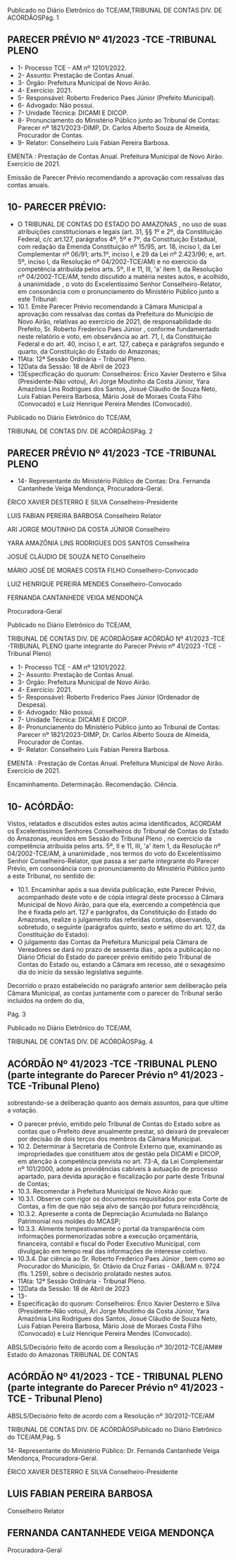 Publicado  no  Diário  Eletrônico do TCE/AM,TRIBUNAL DE CONTAS DIV. DE ACÓRDÃOSPág. 1

## PARECER PRÉVIO Nº 41/2023 -TCE -TRIBUNAL PLENO

- 1- Processo TCE - AM nº 12101/2022.
- 2- Assunto: Prestação de Contas Anual.
- 3- Órgão: Prefeitura Municipal de Novo Airão.
- 4- Exercício: 2021.
- 5- Responsável: Roberto Frederico Paes Júnior (Prefeito Municipal).
- 6- Advogado: Não possui.
- 7- Unidade Técnica: DICAMI E DICOP.
- 8- Pronunciamento  do  Ministério  Público  junto  ao  Tribunal  de  Contas: Parecer  nº 1821/2023-DIMP, Dr. Carlos Alberto Souza de Almeida, Procurador de Contas.
- 9- Relator: Conselheiro Luis Fabian Pereira Barbosa.

EMENTA :  Prestação  de  Contas  Anual.    Prefeitura Municipal de Novo Airão.  Exercício de 2021.

Emissão de Parecer Prévio recomendando a aprovação com ressalvas das contas anuais.

## 10-  PARECER PRÉVIO:

- O  TRIBUNAL  DE  CONTAS  DO  ESTADO  DO  AMAZONAS ,  no  uso  de  suas atribuições  constitucionais  e  legais  (art.  31,  §§  1º  e  2º,  da  Constituição  Federal,  c/c art.127,  parágrafos  4º,  5º  e  7º,  da  Constituição  Estadual,  com  redação  da  Emenda Constituição nº 15/95, art. 18, inciso I, da Lei Complementar nº 06/91; arts.1º, inciso I, e 29  da  Lei  nº  2.423/96;  e,  art.  5º,  inciso  I,  da  Resolução  nº  04/2002-TCE/AM)  e  no exercício da competência atribuída pelos arts. 5º, II e 11, III, 'a' item 1, da Resolução nº 04/2002-TCE/AM, tendo discutido a matéria nestes autos, e acolhido, à unanimidade , o voto do Excelentíssimo Senhor Conselheiro-Relator, em consonância com o pronunciamento do Ministério Público junto a este Tribunal:
- 10.1. Emite Parecer Prévio recomendando à Câmara Municipal a aprovação com  ressalvas das contas da Prefeitura do Município de Novo Airão,  relativas  ao exercício  de 2021,  de  responsabilidade  do Prefeito, Sr. Roberto Frederico Paes Júnior , conforme fundamentado neste  relatório  e  voto,  em  observância  ao  art.  71,  I,  da  Constituição Federal e do art. 40, inciso I, e art. 127, cabeça e parágrafos segundo e quarto, da Constituição do Estado do Amazonas;
- 11Ata: 12ª Sessão Ordinária - Tribunal Pleno.
- 12Data da Sessão: 18 de Abril de 2023
- 13Especificação do quorum: Conselheiros: Érico Xavier Desterro e Silva (Presidente-Não  votou),  Ari  Jorge  Moutinho  da  Costa  Júnior,  Yara  Amazônia  Lins Rodrigues  dos  Santos,  Josué  Cláudio  de  Souza  Neto,  Luis  Fabian  Pereira  Barbosa, Mário  José  de  Moraes  Costa  Filho  (Convocado)  e  Luiz  Henrique  Pereira  Mendes (Convocado).

Publicado  no  Diário  Eletrônico do TCE/AM,

TRIBUNAL DE CONTAS DIV. DE ACÓRDÃOSPág. 2

## PARECER PRÉVIO Nº 41/2023 -TCE -TRIBUNAL PLENO

- 14-  Representante do Ministério Público de Contas: Dra. Fernanda Cantanhede Veiga Mendonça, Procuradora-Geral.

ÉRICO XAVIER DESTERRO E SILVA Conselheiro-Presidente

LUIS FABIAN PEREIRA BARBOSA Conselheiro Relator

ARI JORGE MOUTINHO DA COSTA JÚNIOR Conselheiro

YARA AMAZÔNIA LINS RODRIGUES DOS SANTOS Conselheira

JOSUÉ CLÁUDIO DE SOUZA NETO Conselheiro

MÁRIO JOSÉ DE MORAES COSTA FILHO Conselheiro-Convocado

LUIZ HENRIQUE PEREIRA MENDES Conselheiro-Convocado

FERNANDA CANTANHEDE VEIGA MENDONÇA

Procuradora-Geral

Publicado  no  Diário  Eletrônico do TCE/AM,

TRIBUNAL DE CONTAS DIV. DE ACÓRDÃOS## ACÓRDÃO Nº 41/2023 -TCE -TRIBUNAL PLENO (parte integrante do Parecer Prévio nº 41/2023 -TCE -Tribunal Pleno)

- 1- Processo TCE - AM nº 12101/2022.
- 2- Assunto: Prestação de Contas Anual.
- 3- Órgão: Prefeitura Municipal de Novo Airão.
- 4- Exercício: 2021.
- 5- Responsável: Roberto Frederico Paes Júnior (Ordenador de Despesa).
- 6- Advogado: Não possui.
- 7- Unidade Técnica: DICAMI E DICOP.
- 8- Pronunciamento  do  Ministério  Público  junto  ao  Tribunal  de  Contas: Parecer  nº 1821/2023-DIMP, Dr. Carlos Alberto Souza de Almeida, Procurador de Contas.
- 9- Relator: Conselheiro Luis Fabian Pereira Barbosa.

EMENTA :  Prestação  de  Contas  Anual.    Prefeitura Municipal de Novo Airão. Exercício de 2021.

Encaminhamento.  Determinação. Recomendação. Ciência.

## 10-  ACÓRDÃO:

Vistos, relatados e discutidos estes autos acima identificados, ACORDAM os Excelentíssimos Senhores Conselheiros do Tribunal de Contas do Estado do Amazonas, reunidos em Sessão do Tribunal Pleno , no exercício da competência atribuída pelos arts. 5º, II e 11, III, 'a' item 1, da Resolução nº 04/2002-TCE/AM, à unanimidade , nos termos do voto do Excelentíssimo Senhor Conselheiro-Relator, que passa a ser parte integrante do Parecer Prévio, em consonância com o pronunciamento do Ministério Público junto a este Tribunal, no sentido de:

- 10.1. Encaminhar após a sua devida publicação, este Parecer Prévio, acompanhado deste voto e de cópia integral deste processo à Câmara Municipal de Novo Airão, para que ela, exercendo a competência que lhe é  fixada  pelo  art.  127  e  parágrafos,  da  Constituição  do  Estado  do Amazonas,  realize  o  julgamento  das  referidas  contas,  observando, sobretudo, o seguinte (parágrafos quinto, sexto e sétimo do art. 127, da Constituição do Estado):
- O julgamento das Contas da Prefeitura Municipal pela Câmara de Vereadores  se  dará no prazo  de  sessenta  dias , após  a publicação no Diário Oficial do Estado do parecer prévio emitido pelo  Tribunal  de  Contas  do  Estado  ou,  estando  a  Câmara  em recesso,  até  o  sexagésimo  dia  do  início  da  sessão  legislativa seguinte.

Decorrido o prazo estabelecido no parágrafo anterior sem deliberação pela Câmara Municipal, as contas juntamente com o parecer do Tribunal serão incluídos na ordem do dia,

Pág. 3

Publicado  no  Diário  Eletrônico do TCE/AM,

TRIBUNAL DE CONTAS DIV. DE ACÓRDÃOSPág. 4

## ACÓRDÃO Nº 41/2023 -TCE -TRIBUNAL PLENO (parte integrante do Parecer Prévio nº 41/2023 -TCE -Tribunal Pleno)

sobrestando-se a deliberação quanto aos demais assuntos, para que ultime a votação.

- O  parecer  prévio,  emitido  pelo  Tribunal  de  Contas  do  Estado sobre  as  contas  que  o  Prefeito  deve  anualmente  prestar,  só deixará de prevalecer por decisão de dois terços dos membros da Câmara Municipal.
- 10.2. Determinar à  Secretaria  de  Controle  Externo  que,  examinando  as impropriedades que constituem atos de gestão pela DICAMI e DICOP, em atenção à competência prevista no art. 73-A, da Lei Complementar nº  101/2000,  adote  as  providências  cabíveis  à  autuação  de  processo apartado, para devida apuração e fiscalização por parte deste Tribunal de Contas;
- 10.3. Recomendar à Prefeitura Municipal de Novo Airão que:
- 10.3.1.  Observe  com  rigor  os  documentos  requisitados  por  esta Corte de Contas, a fim de que não seja alvo de sanção por futura reincidência;
- 10.3.2.  Apresente a conta de Depreciação Acumulada no Balanço Patrimonial nos moldes do MCASP;
- 10.3.3.  Alimente  tempestivamente o portal  da transparência com informações pormenorizadas sobre a execução orçamentária, financeira, contábil e fiscal do Poder Executivo  Municipal,  com  divulgação  em  tempo  real  das informações de interesse coletivo.
- 10.3.4. Dar ciência ao Sr. Roberto Frederico Paes Júnior , bem como  ao  Procurador  do  Município,  Sr. Otávio  da  Cruz Farias -  OAB/AM  n.  9724  (fls.  1.259),  sobre  o  decisório prolatado nestes autos.
- 11Ata: 12ª Sessão Ordinária - Tribunal Pleno.
- 12Data da Sessão: 18 de Abril de 2023
- 13-
- Especificação do quorum: Conselheiros: Érico Xavier Desterro e Silva (Presidente-Não  votou),  Ari  Jorge  Moutinho  da  Costa  Júnior,  Yara  Amazônia  Lins Rodrigues  dos  Santos,  Josué  Cláudio  de  Souza  Neto,  Luis  Fabian  Pereira  Barbosa, Mário  José  de  Moraes  Costa  Filho  (Convocado)  e  Luiz  Henrique  Pereira  Mendes (Convocado).

ABSLS/Decisório feito de acordo com a Resolução nº 30/2012-TCE/AM## Estado do Amazonas TRIBUNAL DE CONTAS

## ACÓRDÃO Nº 41/2023 - TCE - TRIBUNAL PLENO (parte integrante do Parecer Prévio nº 41/2023 - TCE - Tribunal Pleno)

ABSLS/Decisório feito de acordo com a Resolução nº 30/2012-TCE/AM

TRIBUNAL DE CONTAS DIV. DE ACÓRDÃOSPublicado  no  Diário  Eletrônico do TCE/AM,Pág. 5

14-  Representante do Ministério Público: Dr. Fernanda Cantanhede Veiga Mendonça, Procuradora-Geral.

ÉRICO XAVIER DESTERRO E SILVA Conselheiro-Presidente

## LUIS FABIAN PEREIRA BARBOSA

Conselheiro Relator

## FERNANDA CANTANHEDE VEIGA MENDONÇA

Procuradora-Geral